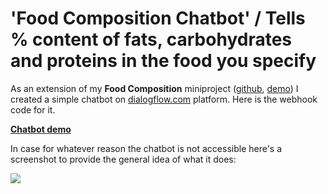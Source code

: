 # 'Food Composition Chatbot' / Tells % content of fats, carbohydrates and proteins in the food you specify

As an extension of my <b>Food Composition</b> miniproject (<a href="https://github.com/IuriiD/food_composition">github</a>, <a href="http://35.204.85.225/" target="_blank">demo</a>) I created a simple chatbot on <a href="https://dialogflow.com/">dialogflow.com</a> platform.
Here is the webhook code for it.

<b><a href="https://bot.dialogflow.com/foodcompositionchatbot">Chatbot demo</a></b>

In case for whatever reason the chatbot is not accessible here's a screenshot to provide the general idea of what it does:
<p>
    <a href="https://iuriid.github.io/public/img/fcc_1.jpg" target="_blank"><img src="https://iuriid.github.io/public/img/fcc_1.jpg" class="img-fluid img-thumbnail" style="max-width: 350px"></a>
</p>


